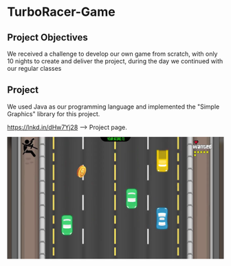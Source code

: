 # TurboRacer-Game

## Project Objectives
We received a challenge to develop our own game from scratch, with only 10 nights to create and deliver the project, during the day we continued with our regular classes

## Project
We used Java as our programming language and implemented the "Simple Graphics" library for this project.

https://lnkd.in/dHw7Yj28 --> Project page.

![game image](game.png)
